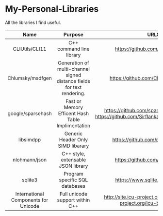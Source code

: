 # My-Personal-Libraries
All the libraries I find useful.

| Name | Purpose | URLS |
|:----:|:-------:|:----:|
| CLIUtils/CLI11 | C++ command line library | https://github.com/CLIUtils/CLI11
| Chlumsky/msdfgen | Generation of multi-channel signed distance fields for text rendering. | https://github.com/Chlumsky/msdfgen |
| google/sparsehash | Fast or Memory Efficent Hash Table Implimentation | https://github.com/sparsehash/sparsehash https://github.com/Sirflankalot/custom_sparsehash |
| libsimdpp | Generic Header Only SIMD libarary | https://github.com/p12tic/libsimdpp |
| nlohmann/json | C++ style, extensable JSON library | https://github.com/nlohmann/json |
| sqlite3 | Program specific SQL databases | https://www.sqlite.org/cintro.html |
| International Components for Unicode | Full unicode support within C++ | http://site.icu-project.org/ http://demo.icu-project.org/icu-bin/icudemos |
